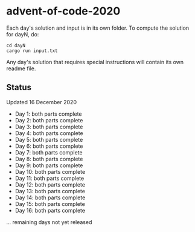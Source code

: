 # advent-of-code-2020

Each day's solution and input is in its own folder. To compute the solution
for dayN, do:

	cd dayN
	cargo run input.txt

Any day's solution that requires special instructions will contain its own
readme file.

## Status

Updated 16 December 2020

- Day 1: both parts complete
- Day 2: both parts complete
- Day 3: both parts complete
- Day 4: both parts complete
- Day 5: both parts complete
- Day 6: both parts complete
- Day 7: both parts complete
- Day 8: both parts complete
- Day 9: both parts complete
- Day 10: both parts complete
- Day 11: both parts complete
- Day 12: both parts complete
- Day 13: both parts complete
- Day 14: both parts complete
- Day 15: both parts complete
- Day 16: both parts complete

... remaining days not yet released
